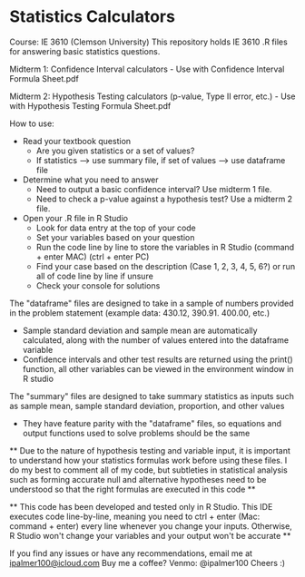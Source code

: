 # Statistics Calculators
Course: IE 3610 (Clemson University)
This repository holds IE 3610 .R files for answering basic statistics questions.

Midterm 1: Confidence Interval calculators - Use with Confidence Interval Formula Sheet.pdf

Midterm 2: Hypothesis Testing calculators (p-value, Type II error, etc.) - Use with Hypothesis Testing Formula Sheet.pdf

How to use:
* Read your textbook question
  - Are you given statistics or a set of values? 
  - If statistics --> use summary file, if set of values --> use dataframe file
* Determine what you need to answer
  - Need to output a basic confidence interval? Use midterm 1 file.
  - Need to check a p-value against a hypothesis test? Use a midterm 2 file.
* Open your .R file in R Studio
  - Look for data entry at the top of your code
  - Set your variables based on your question
  - Run the code line by line to store the variables in R Studio (command + enter MAC) (ctrl + enter PC)
  - Find your case based on the description (Case 1, 2, 3, 4, 5, 6?) or run all of code line by line if unsure
  - Check your console for solutions
  

The "dataframe" files are designed to take in a sample of numbers provided in the problem statement (example data: 430.12, 390.91. 400.00, etc.)
* Sample standard deviation and sample mean are automatically calculated, along with the number of values entered into the dataframe variable
* Confidence intervals and other test results are returned using the print() function, all other variables can be viewed in the environment window in R studio

The "summary" files are designed to take summary statistics as inputs such as sample mean, sample standard deviation, proportion, and other values
* They have feature parity with the "dataframe" files, so equations and output functions used to solve problems should be the same

** Due to the nature of hypothesis testing and variable input, it is important to understand how your statistics formulas work before using these files. 
  I do my best to comment all of my code, but subtleties in statistical analysis such as forming accurate null and alternative hypotheses need to be understood
  so that the right formulas are executed in this code **
  
** This code has been developed and tested only in R Studio. This IDE executes code line-by-line, meaning you need to ctrl + enter (Mac: command + enter) every 
  line whenever you change your inputs. Otherwise, R Studio won't change your variables and your output won't be accurate **
 
If you find any issues or have any recommendations, email me at ipalmer100@icloud.com
Buy me a coffee? Venmo: @ipalmer100
Cheers :)
